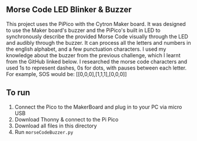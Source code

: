 ## Morse Code LED Blinker & Buzzer
This project uses the PiPico with the Cytron Maker board. It was designed to use the Maker board's buzzer and the PiPico's built in LED to synchronously describe the provided Morse Code visually through the LED and audibly through the buzzer. It can process all the letters and numbers in the english alphabet, and a few punctuation characters. I used my knowledge about the buzzer from the previous challenge, which I learnt from the GitHub linked below. I researched the morse code characters and used 1s to represent dashes, 0s for dots, with pauses between each letter. For example, SOS would be: [[0,0,0],[1,1,1],[0,0,0]]

## To run
1. Connect the Pico to the MakerBoard and plug in to your PC via micro USB
2. Download Thonny & connect to the Pi Pico
3. Download all files in this directory
4. Run <code>morseCodeBuzzer.py</code>

